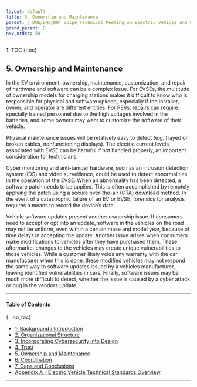 ```yaml
---
layout: default
title: 5. Ownership and Maintenance 
parent: § DOE/DHS/DOT Volpe Technical Meeting on Electric Vehicle and Charging Station Cybersecurity Report 
grand_parent: D 
nav_order: 50 
---
```

<style>
.dont-break-out {
  /* These are technically the same, but use both */
  overflow-wrap: break-word;
  word-wrap: break-word;

  -ms-word-break: break-all;
  /* This is the dangerous one in WebKit, as it breaks things wherever */
  word-break: break-all;
  /* Instead use this non-standard one: */
  word-break: break-word;
}
</style>

<div class="dont-break-out" markdown="1">
1. TOC
{:toc}

## 5. Ownership and Maintenance
In the EV environment, ownership, maintenance, customization, and repair of hardware and software can be a complex issue. For EVSEs, the multitude of ownership models for charging stations makes it difficult to know who is responsible for physical and software upkeep, especially if the installer, owner, and operator are different entities. For PEVs, repairs can require specially trained personnel due to the high voltages involved in the batteries, and some owners may want to customize the software of their vehicle.

Physical maintenance issues will be relatively easy to detect (e.g. frayed or broken cables, nonfunctioning displays). The electric current levels associated with EVSE can be harmful if not handled properly, an important consideration for technicians.

Cyber monitoring and anti-tamper hardware, such as an intrusion detection system (IDS) and video surveillance, could be used to detect abnormalities in the operation of the EVSE. When an abnormality has been detected, a software patch needs to be applied. This is often accomplished by remotely applying the patch using a secure over-the-air (OTA) download method. In the event of a catastrophic failure of an EV or EVSE, forensics for analysis requires a means to record the device’s data.

Vehicle software updates present another ownership issue. If consumers need to accept or opt into an update, software in the vehicles on the road may not be uniform, even within a certain make and model year, because of time delays in accepting the update. Another issue arises when consumers make modifications to vehicles after they have purchased them. These aftermarket changes to the vehicles may create unique vulnerabilities to those vehicles. While a customer likely voids any warranty with the car manufacturer when this is done, these modified vehicles may not respond the same way to software updates issued by a vehicles manufacturer, leaving identified vulnerabilities in cars. Finally, software issues may be much more difficult to detect, whether the issue is caused by a cyber attack or bug in the vendors update.

***

#### Table of Contents
{: .no_toc}

<ul><li> <a href="/docs/D/doe-dhs-dot-volpe-technical-meeting-on-electric-vehicle-and-charging-stations-cybersecurity-report-1/">1. Background / Introduction</a></li><li> <a href="/docs/D/doe-dhs-dot-volpe-technical-meeting-on-electric-vehicle-and-charging-stations-cybersecurity-report-2/">2. Organizational Structure</a></li><li> <a href="/docs/D/doe-dhs-dot-volpe-technical-meeting-on-electric-vehicle-and-charging-stations-cybersecurity-report-3/">3. Incorporating Cybersecurity into Design</a></li><li> <a href="/docs/D/doe-dhs-dot-volpe-technical-meeting-on-electric-vehicle-and-charging-stations-cybersecurity-report-4/">4. Trust</a></li><li> <a href="/docs/D/doe-dhs-dot-volpe-technical-meeting-on-electric-vehicle-and-charging-stations-cybersecurity-report-5/">5. Ownership and Maintenance</a></li><li> <a href="/docs/D/doe-dhs-dot-volpe-technical-meeting-on-electric-vehicle-and-charging-stations-cybersecurity-report-6/">6. Coordination</a></li><li> <a href="/docs/D/doe-dhs-dot-volpe-technical-meeting-on-electric-vehicle-and-charging-stations-cybersecurity-report-7/">7. Gaps and Conclusions</a></li><li> <a href="/docs/D/doe-dhs-dot-volpe-technical-meeting-on-electric-vehicle-and-charging-stations-cybersecurity-report-8/">Appendix A - Electric Vehicle Technical Standards Overview</a></li></ul>

***


</div>
